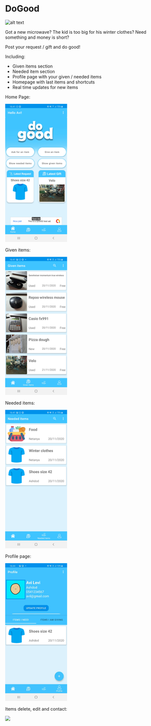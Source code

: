 # DoGood
![alt text](https://github.com/Vadix3/DoGood/blob/master/app/src/main/res/mipmap-xxxhdpi/ic_launcher_foreground.png?raw=true)

Got a new microwave? 
The kid is too big for his winter clothes?
Need something and money is short?

Post your request / gift and do good!

Including:
- Given items section
- Needed item section
- Profile page with your given / needed items
- Homepage with last items and shortcuts
- Real time updates for new items


Home Page:

<img src="https://github.com/Vadix3/DoGood/blob/master/readmeSrc/homepage.jpg" width="200" />

Given items:

<img src="https://github.com/Vadix3/DoGood/blob/master/readmeSrc/given_items.jpg" width="200" />

Needed items:

<img src="https://github.com/Vadix3/DoGood/blob/master/readmeSrc/needed_items.jpg" width="200" />

Profile page:

<img src="https://github.com/Vadix3/DoGood/blob/master/readmeSrc/profile_page_gif.gif" width="200" />

Items delete, edit and contact:

<img src="https://github.com/Vadix3/DoGood/blob/master/readmeSrc/item_details_gif.gif" width="200" />


